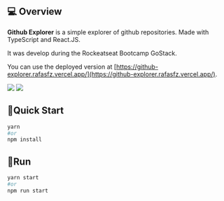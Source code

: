 ## 💻 Overview
**Github Explorer** is a simple explorer of github repositories. Made with TypeScript and React.JS.

It was develop during the Rockeatseat Bootcamp GoStack.

You can use the deployed version at [https://github-explorer.rafasfz.vercel.app/](https://github-explorer.rafasfz.vercel.app/).

<img src="https://i.imgur.com/HeiVqg4.png"/>
<img src="https://i.imgur.com/l7yhGQF.png" />

## 🚀Quick Start

```bash
yarn
#or
npm install
```
## 🧭Run

```bash
yarn start
#or
npm run start
```

